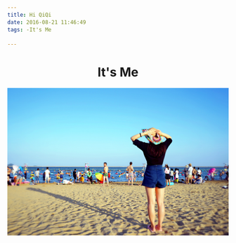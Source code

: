 ```yaml
---
title: Hi QiQi
date: 2016-08-21 11:46:49
tags: -It's Me

---
```


# <center> It's Me </center>


![](https://github.com/Nievezcq/nievezcq.github.io/blob/master/images/avatar.jpg?raw=true)